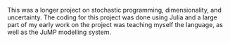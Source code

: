 This was a longer project on stochastic programming, dimensionality, and uncertainty. The coding for this project was done using Julia and a large part of my early work on the project was teaching myself the language, as well as the JuMP modelling system.
